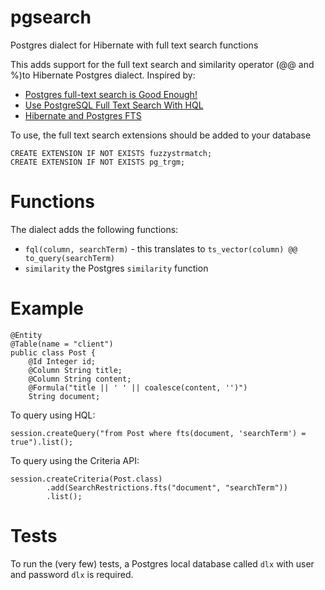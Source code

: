 # pgsearch
Postgres dialect for Hibernate with full text search functions

This adds support for the full text search and similarity operator (@@ and %)to Hibernate Postgres dialect.
Inspired by:
 * [Postgres full-text search is Good Enough!](http://rachbelaid.com/postgres-full-text-search-is-good-enough/)
 * [Use PostgreSQL Full Text Search With HQL](http://java-talks.blogspot.ro/2014/04/use-postgresql-full-text-search-with-hql.html)
 * [Hibernate and Postgres FTS](https://metabroadcast.com/blog/hibernate-and-postgres-fts)

To use, the full text search extensions should be added to your database
 ```
CREATE EXTENSION IF NOT EXISTS fuzzystrmatch;
CREATE EXTENSION IF NOT EXISTS pg_trgm;
 ```

# Functions

The dialect adds the following functions:
 * ```fql(column, searchTerm)``` - this translates to ```ts_vector(column) @@ to_query(searchTerm)```
 * ```similarity``` the Postgres ```similarity``` function

# Example

```
@Entity
@Table(name = "client")
public class Post {
    @Id Integer id;
    @Column String title;
    @Column String content;
    @Formula("title || ' ' || coalesce(content, '')")
    String document;
```

To query using HQL:
```
session.createQuery("from Post where fts(document, 'searchTerm') = true").list();
```

To query using the Criteria API:
```
session.createCriteria(Post.class)
        .add(SearchRestrictions.fts("document", "searchTerm"))
        .list();
```

# Tests

To run the (very few) tests, a Postgres local database called ```dlx``` with user and password ```dlx``` is required.
